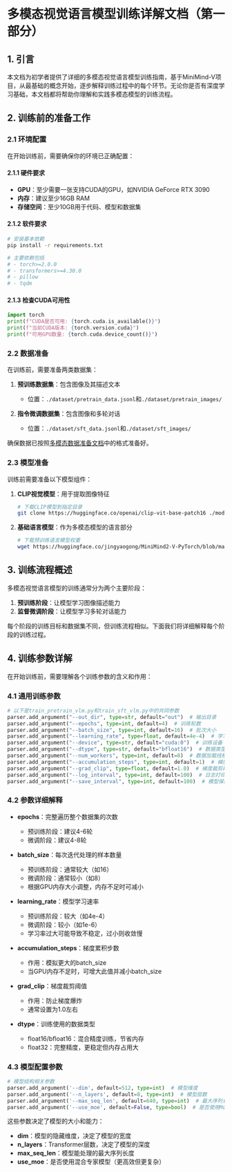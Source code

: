 # 多模态视觉语言模型训练详解文档（第一部分）

## 1. 引言

本文档为初学者提供了详细的多模态视觉语言模型训练指南，基于MiniMind-V项目，从最基础的概念开始，逐步解释训练过程中的每个环节。无论你是否有深度学习基础，本文档都将帮助你理解和实践多模态模型的训练流程。

## 2. 训练前的准备工作

### 2.1 环境配置

在开始训练前，需要确保你的环境已正确配置：

#### 2.1.1 硬件要求

- **GPU**：至少需要一张支持CUDA的GPU，如NVIDIA GeForce RTX 3090
- **内存**：建议至少16GB RAM
- **存储空间**：至少10GB用于代码、模型和数据集

#### 2.1.2 软件要求

```bash
# 安装基本依赖
pip install -r requirements.txt

# 主要依赖包括
# - torch>=2.0.0
# - transformers>=4.30.0
# - pillow
# - tqdm
```

#### 2.1.3 检查CUDA可用性

```python
import torch
print(f"CUDA是否可用: {torch.cuda.is_available()}")
print(f"当前CUDA版本: {torch.version.cuda}")
print(f"可用GPU数量: {torch.cuda.device_count()}")
```

### 2.2 数据准备

在训练前，需要准备两类数据集：

1. **预训练数据集**：包含图像及其描述文本
   - 位置：`./dataset/pretrain_data.jsonl`和`./dataset/pretrain_images/`

2. **指令微调数据集**：包含图像和多轮对话
   - 位置：`./dataset/sft_data.jsonl`和`./dataset/sft_images/`

确保数据已按照[多模态数据准备文档](./多模态数据准备文档.md)中的格式准备好。

### 2.3 模型准备

训练前需要准备以下模型组件：

1. **CLIP视觉模型**：用于提取图像特征
   ```bash
   # 下载CLIP模型到指定目录
   git clone https://huggingface.co/openai/clip-vit-base-patch16 ./model/vision_model
   ```

2. **基础语言模型**：作为多模态模型的语言部分
   ```bash
   # 下载预训练语言模型权重
   wget https://huggingface.co/jingyaogong/MiniMind2-V-PyTorch/blob/main/lm_512.pth -O ./out/lm_512.pth
   ```

## 3. 训练流程概述

多模态视觉语言模型的训练通常分为两个主要阶段：

1. **预训练阶段**：让模型学习图像描述能力
2. **监督微调阶段**：让模型学习多轮对话能力

每个阶段的训练目标和数据集不同，但训练流程相似。下面我们将详细解释每个阶段的训练过程。

## 4. 训练参数详解

在开始训练前，需要理解各个训练参数的含义和作用：

### 4.1 通用训练参数

```python
# 以下是train_pretrain_vlm.py和train_sft_vlm.py中的共同参数
parser.add_argument("--out_dir", type=str, default="out")  # 输出目录
parser.add_argument("--epochs", type=int, default=4)  # 训练轮数
parser.add_argument("--batch_size", type=int, default=16)  # 批次大小
parser.add_argument("--learning_rate", type=float, default=4e-4)  # 学习率
parser.add_argument("--device", type=str, default="cuda:0")  # 训练设备
parser.add_argument("--dtype", type=str, default="bfloat16")  # 数据类型
parser.add_argument("--num_workers", type=int, default=8)  # 数据加载线程数
parser.add_argument("--accumulation_steps", type=int, default=1)  # 梯度累积步数
parser.add_argument("--grad_clip", type=float, default=1.0)  # 梯度裁剪阈值
parser.add_argument("--log_interval", type=int, default=100)  # 日志打印间隔
parser.add_argument("--save_interval", type=int, default=100)  # 模型保存间隔
```

### 4.2 参数详细解释

- **epochs**：完整遍历整个数据集的次数
  - 预训练阶段：建议4-6轮
  - 微调阶段：建议4-8轮

- **batch_size**：每次迭代处理的样本数量
  - 预训练阶段：通常较大（如16）
  - 微调阶段：通常较小（如8）
  - 根据GPU内存大小调整，内存不足时可减小

- **learning_rate**：模型学习速率
  - 预训练阶段：较大（如4e-4）
  - 微调阶段：较小（如1e-6）
  - 学习率过大可能导致不稳定，过小则收敛慢

- **accumulation_steps**：梯度累积步数
  - 作用：模拟更大的batch_size
  - 当GPU内存不足时，可增大此值并减小batch_size

- **grad_clip**：梯度裁剪阈值
  - 作用：防止梯度爆炸
  - 通常设置为1.0左右

- **dtype**：训练使用的数据类型
  - float16/bfloat16：混合精度训练，节省内存
  - float32：完整精度，更稳定但内存占用大

### 4.3 模型配置参数

```python
# 模型结构相关参数
parser.add_argument('--dim', default=512, type=int)  # 模型维度
parser.add_argument('--n_layers', default=8, type=int)  # 模型层数
parser.add_argument('--max_seq_len', default=640, type=int)  # 最大序列长度
parser.add_argument('--use_moe', default=False, type=bool)  # 是否使用MoE
```

这些参数决定了模型的大小和能力：
- **dim**：模型的隐藏维度，决定了模型的宽度
- **n_layers**：Transformer层数，决定了模型的深度
- **max_seq_len**：模型能处理的最大序列长度
- **use_moe**：是否使用混合专家模型（更高效但更复杂）
